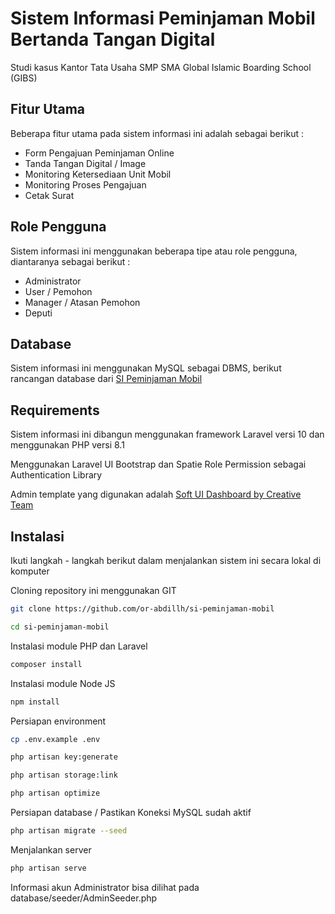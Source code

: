 # Sistem Informasi Peminjaman Mobil Bertanda Tangan Digital 

Studi kasus Kantor Tata Usaha SMP SMA Global Islamic Boarding School (GIBS)

## Fitur Utama
Beberapa fitur utama pada sistem informasi ini adalah sebagai berikut :
- Form Pengajuan Peminjaman Online
- Tanda Tangan Digital / Image
- Monitoring Ketersediaan Unit Mobil
- Monitoring Proses Pengajuan
- Cetak Surat
## Role Pengguna
Sistem informasi ini menggunakan beberapa tipe atau role pengguna, diantaranya sebagai berikut :
- Administrator
- User / Pemohon
- Manager / Atasan Pemohon
- Deputi
## Database
Sistem informasi ini menggunakan MySQL sebagai DBMS, berikut rancangan database dari [SI Peminjaman Mobil](https://drawsql.app/teams/orabdillh/diagrams/si-peminjaman-mobil)
## Requirements
Sistem informasi ini dibangun menggunakan framework Laravel versi 10 dan menggunakan PHP versi 8.1

Menggunakan Laravel UI Bootstrap dan Spatie Role Permission sebagai Authentication Library

Admin template yang digunakan adalah [Soft UI Dashboard by Creative Team](https://www.creative-tim.com/product/soft-ui-dashboard)
## Instalasi
Ikuti langkah - langkah berikut dalam menjalankan sistem ini secara lokal di komputer

Cloning repository ini menggunakan GIT

```bash
git clone https://github.com/or-abdillh/si-peminjaman-mobil
```
```bash
cd si-peminjaman-mobil
```

Instalasi module PHP dan Laravel

```bash
composer install
```

Instalasi module Node JS

```bash
npm install
```

Persiapan environment

```bash
cp .env.example .env
```
```bash
php artisan key:generate
```
```bash
php artisan storage:link
```
```bash
php artisan optimize
```

Persiapan database / Pastikan Koneksi MySQL sudah aktif

```bash
php artisan migrate --seed
```

Menjalankan server

```bash
php artisan serve
```
Informasi akun Administrator bisa dilihat pada database/seeder/AdminSeeder.php
